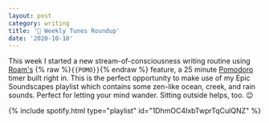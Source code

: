 ```yaml
---
layout: post
category: writing
title: '🎵 Weekly Tunes Roundup'
date: '2020-10-10'
---
```


This week I started a new stream-of-consciousness writing routine using [Roam's](https://roamresearch.com/) {% raw %}`{{POMO}}`{% endraw %} feature, a 25 minute [Pomodoro](https://en.wikipedia.org/wiki/Pomodoro_Technique) timer built right in. This is the perfect opportunity to make use of my Epic Soundscapes playlist which contains some zen-like ocean, creek, and rain sounds. Perfect for letting your mind wander. Sitting outside helps, too. 😉

{% include spotify.html type="playlist" id="1DhmOC4IxbTwprTqCulQNZ" %}